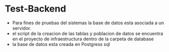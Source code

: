 # Test-Backend

- Para fines de pruebas del sistemas la base de datos esta asociada a un servidor.
- el script de la creacion de las tablas y poblacion de datos se encuentra en el proyecto de infraestructura dentro de la carpeta de database
- la base de datos esta creada en Postgress sql
